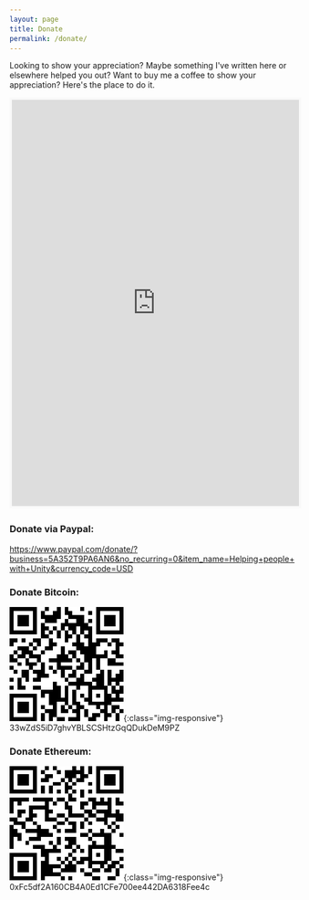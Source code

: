 ```yaml
---
layout: page
title: Donate
permalink: /donate/
---
```


Looking to show your appreciation? Maybe something I've written here or elsewhere helped you out? Want to buy me a coffee to show your appreciation? Here's the place to do it.

<iframe id='kofiframe' src='https://ko-fi.com/praetorblue/?hidefeed=true&widget=true&embed=true&preview=true' style='border:none;width:100%;padding:4px;background:#f9f9f9;' height='712' title='praetorblue'></iframe>

### Donate via Paypal:<BR>
https://www.paypal.com/donate/?business=5A352T9PA6AN6&no_recurring=0&item_name=Helping+people+with+Unity&currency_code=USD

### Donate Bitcoin:<BR>
![Bitcoin-Wallet](/images/BTCDonate.png){:class="img-responsive"}
<BR>
33wZdS5iD7ghvYBLSCSHtzGqQDukDeM9PZ
<BR>
### Donate Ethereum:<BR>
![Ethereum-Wallet](/images/ETHDonate.png){:class="img-responsive"}
<BR>
0xFc5df2A160CB4A0Ed1CFe700ee442DA6318Fee4c
